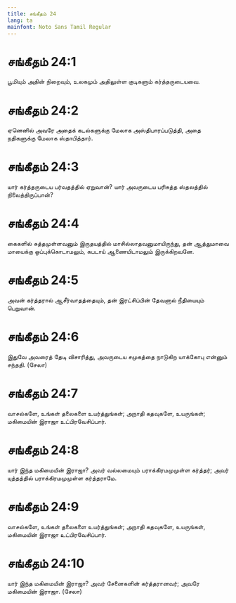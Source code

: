 ```yaml
---
title: சங்கீதம் 24
lang: ta
mainfont: Noto Sans Tamil Regular
---
```


# சங்கீதம் 24:1

பூமியும் அதின் நிறைவும், உலகமும் அதிலுள்ள குடிகளும் கர்த்தருடையவை.

# சங்கீதம் 24:2

ஏனெனில் அவரே அதைக் கடல்களுக்கு மேலாக அஸ்திபாரப்படுத்தி, அதை நதிகளுக்கு மேலாக ஸ்தாபித்தார்.

# சங்கீதம் 24:3

யார் கர்த்தருடைய பர்வதத்தில் ஏறுவான்? யார் அவருடைய பரிசுத்த ஸ்தலத்தில் நிலைத்திருப்பான்?

# சங்கீதம் 24:4

கைகளில் சுத்தமுள்ளவனும் இருதயத்தில் மாசில்லாதவனுமாயிருந்து, தன் ஆத்துமாவை மாயைக்கு ஒப்புக்கொடாமலும், கபடாய் ஆணையிடாமலும் இருக்கிறவனே.

# சங்கீதம் 24:5

அவன் கர்த்தரால் ஆசீர்வாதத்தையும், தன் இரட்சிப்பின் தேவனால் நீதியையும் பெறுவான்.

# சங்கீதம் 24:6

இதுவே அவரைத் தேடி விசாரித்து, அவருடைய சமுகத்தை நாடுகிற யாக்கோபு என்னும் சந்ததி. (சேலா)

# சங்கீதம் 24:7

வாசல்களே, உங்கள் தலைகளை உயர்த்துங்கள்; அநாதி கதவுகளே, உயருங்கள்; மகிமையின் இராஜா உட்பிரவேசிப்பார்.

# சங்கீதம் 24:8

யார் இந்த மகிமையின் இராஜா? அவர் வல்லமையும் பராக்கிரமமுமுள்ள கர்த்தர்; அவர் யுத்தத்தில் பராக்கிரமமுமுள்ள கர்த்தராமே.

# சங்கீதம் 24:9

வாசல்களே, உங்கள் தலைகளை உயர்த்துங்கள்; அநாதி கதவுகளே, உயருங்கள், மகிமையின் இராஜா உட்பிரவேசிப்பார்.

# சங்கீதம் 24:10

யார் இந்த மகிமையின் இராஜா? அவர் சேனைகளின் கர்த்தரானவர்; அவரே மகிமையின் இராஜா. (சேலா)

